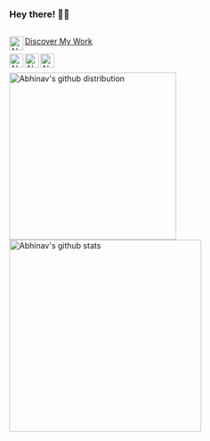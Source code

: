 ### Hey there! 👋🏻

<p align="left"> <img src="https://komarev.com/ghpvc/?username=AbhinavUtkarsh&label=Profile Views&color=blue&style=plastic" alt="" /> </p>

<a href="https://abhinavutkarsh.com"> Discover My Work
  <img align="left" alt="Abhinav's Website" width="25px" src="https://abhinavutkarsh.com/favicon.ico" />
</a>

<a href="https://www.linkedin.com/in/abhinavutkarsh/">
  <img align="left" alt="Abhinav's Linkdein" width="25px" src="https://cdn.jsdelivr.net/npm/simple-icons@v3/icons/linkedin.svg" />
</a>

<a href="https://github.com/AbhinavUtkarsh/">
  <img align="left" alt="Abhinav's Github" width="25px" src="https://cdn.jsdelivr.net/npm/simple-icons@v3/icons/github.svg" />
</a>

<a href="https://web.telegram.org/#/priyansh728">
  <img align="left" alt="Abhinav's Telegram" width="25px" src="https://cdn.jsdelivr.net/npm/simple-icons@v3/icons/telegram.svg" />
</a>

  <br/>
<br/>


<!-- 
- 🔭 I’m currently working on ...
- 🌱 I’m currently learning ...
- 👯 I’m looking to collaborate on ...
- 🤔 I’m looking for help with ...
- 💬 Ask me about ...
- 📫 How to reach me: [Linkedin](https://www.linkedin.com/in/abhinavutkarsh/)
- ⚡ Fun fact:  -->


<a href="https://github.com/AbhinavUtkarsh">
  <img align="left" src="https://github-readme-stats.vercel.app/api/top-langs/?username=AbhinavUtkarsh&theme=dracula&line_langs_below=&layout=compact" width="300px" alt="Abhinav's github distribution"/>
</a>

<a href="https://github.com/AbhinavUtkarsh">
 <img align="left" src="https://github-readme-stats.vercel.app/api?username=AbhinavUtkarsh&show_icons=true&theme=dracula&line_height=27" width="345px" alt="Abhinav's github stats"/>
</a>

